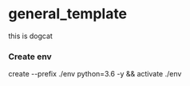 # general_template
this is dogcat

### Create env
create --prefix ./env python=3.6 -y && activate ./env